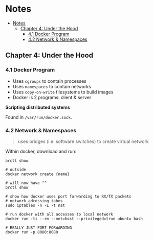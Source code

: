 # Notes

- [Notes](#notes)
  - [Chapter 4: Under the Hood](#chapter-4-under-the-hood)
    - [4.1 Docker Program](#41-docker-program)
    - [4.2 Network & Namespaces](#42-network--namespaces)

## Chapter 4: Under the Hood

### 4.1 Docker Program

* Uses `cgroups` to contain processes
* Uses `namespaces` to contain networks
* Uses `copy-on-write` filesystems to build images
* Docker is 2 programs: client & server

**Scripting distributed systems**

Found in `/var/run/docker.sock`.

### 4.2 Network & Namespaces

> uses bridges (i.e. software switches) to create virtual network

Within docker, download and run:
```
brctl show

# outside
docker network create {name}

# will now have ^^
brctl show

# show how docker uses port forwarding to RX/TX packets
# network adressing tabes
sudo iptables -n -L -t nat

# run docker with all accesses to local network
docker run -ti --rm --net=host --privileged=true ubuntu bash

# REALLY JUST PORT FORWARDING
docker run -p 8080:8080
```